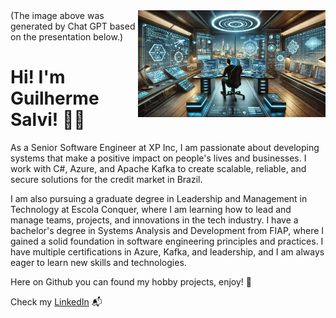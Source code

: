 <img align="right" src="https://github.com/guilhermesalvi/guilhermesalvi/blob/master/images/illustration.webp" width="300"/>
(The image above was generated by Chat GPT based on the presentation below.)

# Hi! I'm Guilherme Salvi! 👋🏻

As a Senior Software Engineer at XP Inc, I am passionate about developing systems that make a positive impact on people's lives and businesses. I work with C#, Azure, and Apache Kafka to create scalable, reliable, and secure solutions for the credit market in Brazil.

I am also pursuing a graduate degree in Leadership and Management in Technology at Escola Conquer, where I am learning how to lead and manage teams, projects, and innovations in the tech industry. I have a bachelor's degree in Systems Analysis and Development from FIAP, where I gained a solid foundation in software engineering principles and practices. I have multiple certifications in Azure, Kafka, and leadership, and I am always eager to learn new skills and technologies.

Here on Github you can found my hobby projects, enjoy! 🚀

Check my [LinkedIn](https://www.linkedin.com/in/guilhermesalvi/) 📬
